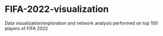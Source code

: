 # FIFA-2022-visualization
Data visualization/exploration and network analysis performed on top 100 players of FIFA 2022
